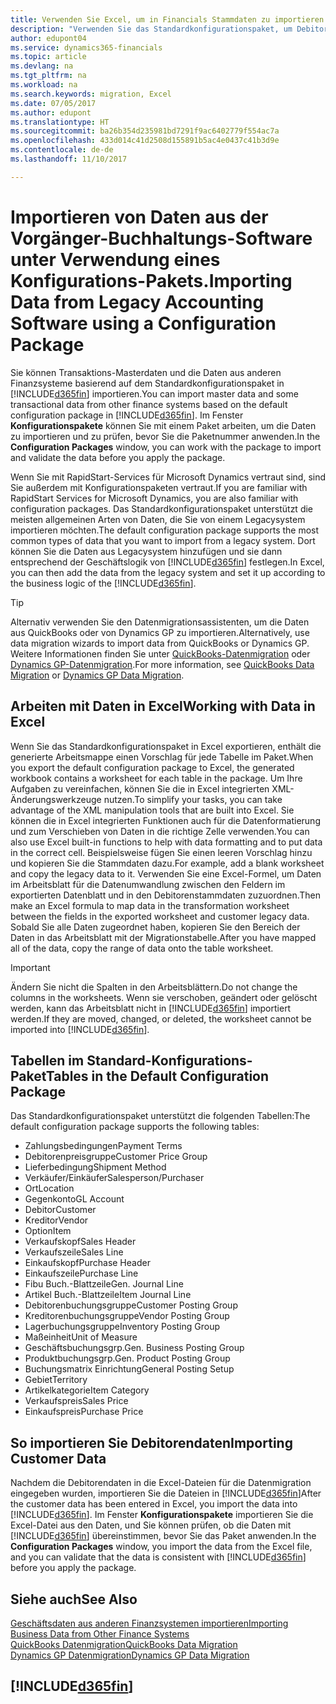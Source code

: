 ```yaml
---
title: Verwenden Sie Excel, um in Financials Stammdaten zu importieren | Microsoft Docs
description: "Verwenden Sie das Standardkonfigurationspaket, um Debitorendaten in Excel hinzuzufügen und Daten nach Dynamics 365 Business edition zu importieren."
author: edupont04
ms.service: dynamics365-financials
ms.topic: article
ms.devlang: na
ms.tgt_pltfrm: na
ms.workload: na
ms.search.keywords: migration, Excel
ms.date: 07/05/2017
ms.author: edupont
ms.translationtype: HT
ms.sourcegitcommit: ba26b354d235981bd7291f9ac6402779f554ac7a
ms.openlocfilehash: 433d014c41d2508d155891b5ac4e0437c41b3d9e
ms.contentlocale: de-de
ms.lasthandoff: 11/10/2017

---
```

# <a name="importing-data-from-legacy-accounting-software-using-a-configuration-package"></a><span data-ttu-id="280e8-103">Importieren von Daten aus der Vorgänger-Buchhaltungs-Software unter Verwendung eines Konfigurations-Pakets.</span><span class="sxs-lookup"><span data-stu-id="280e8-103">Importing Data from Legacy Accounting Software using a Configuration Package</span></span>
<span data-ttu-id="280e8-104">Sie können Transaktions-Masterdaten und die Daten aus anderen Finanzsysteme basierend auf dem Standardkonfigurationspaket in [!INCLUDE[d365fin](includes/d365fin_md.md)] importieren.</span><span class="sxs-lookup"><span data-stu-id="280e8-104">You can import master data and some transactional data from other finance systems based on the default configuration package in [!INCLUDE[d365fin](includes/d365fin_md.md)].</span></span> <span data-ttu-id="280e8-105">Im Fenster **Konfigurationspakete** können Sie mit einem Paket arbeiten, um die Daten zu importieren und zu prüfen, bevor Sie die Paketnummer anwenden.</span><span class="sxs-lookup"><span data-stu-id="280e8-105">In the **Configuration Packages** window, you can work with the package to import and validate the data before you apply the package.</span></span>  

<span data-ttu-id="280e8-106">Wenn Sie mit RapidStart-Services für Microsoft Dynamics vertraut sind, sind Sie außerdem mit Konfigurationspaketen vertraut.</span><span class="sxs-lookup"><span data-stu-id="280e8-106">If you are familiar with RapidStart Services for Microsoft Dynamics, you are also familiar with configuration packages.</span></span> <span data-ttu-id="280e8-107">Das Standardkonfigurationspaket unterstützt die meisten allgemeinen Arten von Daten, die Sie von einem Legacysystem importieren möchten.</span><span class="sxs-lookup"><span data-stu-id="280e8-107">The default configuration package supports the most common types of data that you want to import from a legacy system.</span></span> <span data-ttu-id="280e8-108">Dort können Sie die Daten aus Legacysystem hinzufügen und sie dann entsprechend der Geschäftslogik von [!INCLUDE[d365fin](includes/d365fin_md.md)] festlegen.</span><span class="sxs-lookup"><span data-stu-id="280e8-108">In Excel, you can then add the data from the legacy system and set it up according to the business logic of the [!INCLUDE[d365fin](includes/d365fin_md.md)].</span></span>  

> [!TIP]  
>   <span data-ttu-id="280e8-109">Alternativ verwenden Sie den Datenmigrationsassistenten, um die Daten aus QuickBooks oder von Dynamics GP zu importieren.</span><span class="sxs-lookup"><span data-stu-id="280e8-109">Alternatively, use data migration wizards to import data from QuickBooks or Dynamics GP.</span></span> <span data-ttu-id="280e8-110">Weitere Informationen finden Sie unter [QuickBooks-Datenmigration](ui-extensions-quickbooks-data-migration.md) oder [Dynamics GP-Datenmigration](ui-extensions-dynamicsgp-data-migration.md).</span><span class="sxs-lookup"><span data-stu-id="280e8-110">For more information, see [QuickBooks Data Migration](ui-extensions-quickbooks-data-migration.md) or [Dynamics GP Data Migration](ui-extensions-dynamicsgp-data-migration.md).</span></span>  

## <a name="working-with-data-in-excel"></a><span data-ttu-id="280e8-111">Arbeiten mit Daten in Excel</span><span class="sxs-lookup"><span data-stu-id="280e8-111">Working with Data in Excel</span></span>
<span data-ttu-id="280e8-112">Wenn Sie das Standardkonfigurationspaket in Excel exportieren, enthält die generierte Arbeitsmappe einen Vorschlag für jede Tabelle im Paket.</span><span class="sxs-lookup"><span data-stu-id="280e8-112">When you export the default configuration package to Excel, the generated workbook contains a worksheet for each table in the package.</span></span> <span data-ttu-id="280e8-113">Um Ihre Aufgaben zu vereinfachen, können Sie die in Excel integrierten XML-Änderungswerkzeuge nutzen.</span><span class="sxs-lookup"><span data-stu-id="280e8-113">To simplify your tasks, you can take advantage of the XML manipulation tools that are built into Excel.</span></span> <span data-ttu-id="280e8-114">Sie können die in Excel integrierten Funktionen auch für die Datenformatierung und zum Verschieben von Daten in die richtige Zelle verwenden.</span><span class="sxs-lookup"><span data-stu-id="280e8-114">You can also use Excel built-in functions to help with data formatting and to put data in the correct cell.</span></span> <span data-ttu-id="280e8-115">Beispielsweise fügen Sie einen leeren Vorschlag hinzu und kopieren Sie die Stammdaten dazu.</span><span class="sxs-lookup"><span data-stu-id="280e8-115">For example, add a blank worksheet and copy the legacy data to it.</span></span> <span data-ttu-id="280e8-116">Verwenden Sie eine Excel-Formel, um Daten im Arbeitsblatt für die Datenumwandlung zwischen den Feldern im exportierten Datenblatt und in den Debitorenstammdaten zuzuordnen.</span><span class="sxs-lookup"><span data-stu-id="280e8-116">Then make an Excel formula to map data in the transformation worksheet between the fields in the exported worksheet and customer legacy data.</span></span> <span data-ttu-id="280e8-117">Sobald Sie alle Daten zugeordnet haben, kopieren Sie den Bereich der Daten in das Arbeitsblatt mit der Migrationstabelle.</span><span class="sxs-lookup"><span data-stu-id="280e8-117">After you have mapped all of the data, copy the range of data onto the table worksheet.</span></span>  

> [!IMPORTANT]  
>  <span data-ttu-id="280e8-118">Ändern Sie nicht die Spalten in den Arbeitsblättern.</span><span class="sxs-lookup"><span data-stu-id="280e8-118">Do not change the columns in the worksheets.</span></span> <span data-ttu-id="280e8-119">Wenn sie verschoben, geändert oder gelöscht werden, kann das Arbeitsblatt nicht in [!INCLUDE[d365fin](includes/d365fin_md.md)] importiert werden.</span><span class="sxs-lookup"><span data-stu-id="280e8-119">If they are moved, changed, or deleted, the worksheet cannot be imported into [!INCLUDE[d365fin](includes/d365fin_md.md)].</span></span>

## <a name="tables-in-the-default-configuration-package"></a><span data-ttu-id="280e8-120">Tabellen im Standard-Konfigurations-Paket</span><span class="sxs-lookup"><span data-stu-id="280e8-120">Tables in the Default Configuration Package</span></span>
<span data-ttu-id="280e8-121">Das Standardkonfigurationspaket unterstützt die folgenden Tabellen:</span><span class="sxs-lookup"><span data-stu-id="280e8-121">The default configuration package supports the following tables:</span></span>

-   <span data-ttu-id="280e8-122">Zahlungsbedingungen</span><span class="sxs-lookup"><span data-stu-id="280e8-122">Payment Terms</span></span>
-   <span data-ttu-id="280e8-123">Debitorenpreisgruppe</span><span class="sxs-lookup"><span data-stu-id="280e8-123">Customer Price Group</span></span>
-   <span data-ttu-id="280e8-124">Lieferbedingung</span><span class="sxs-lookup"><span data-stu-id="280e8-124">Shipment Method</span></span>
-   <span data-ttu-id="280e8-125">Verkäufer/Einkäufer</span><span class="sxs-lookup"><span data-stu-id="280e8-125">Salesperson/Purchaser</span></span>
-   <span data-ttu-id="280e8-126">Ort</span><span class="sxs-lookup"><span data-stu-id="280e8-126">Location</span></span>
-   <span data-ttu-id="280e8-127">Gegenkonto</span><span class="sxs-lookup"><span data-stu-id="280e8-127">GL Account</span></span>
-   <span data-ttu-id="280e8-128">Debitor</span><span class="sxs-lookup"><span data-stu-id="280e8-128">Customer</span></span>
-   <span data-ttu-id="280e8-129">Kreditor</span><span class="sxs-lookup"><span data-stu-id="280e8-129">Vendor</span></span>
-   <span data-ttu-id="280e8-130">Option</span><span class="sxs-lookup"><span data-stu-id="280e8-130">Item</span></span>
-   <span data-ttu-id="280e8-131">Verkaufskopf</span><span class="sxs-lookup"><span data-stu-id="280e8-131">Sales Header</span></span>
-   <span data-ttu-id="280e8-132">Verkaufszeile</span><span class="sxs-lookup"><span data-stu-id="280e8-132">Sales Line</span></span>
-   <span data-ttu-id="280e8-133">Einkaufskopf</span><span class="sxs-lookup"><span data-stu-id="280e8-133">Purchase Header</span></span>
-   <span data-ttu-id="280e8-134">Einkaufszeile</span><span class="sxs-lookup"><span data-stu-id="280e8-134">Purchase Line</span></span>
-   <span data-ttu-id="280e8-135">Fibu Buch.-Blattzeile</span><span class="sxs-lookup"><span data-stu-id="280e8-135">Gen. Journal Line</span></span>
-   <span data-ttu-id="280e8-136">Artikel Buch.-Blattzeile</span><span class="sxs-lookup"><span data-stu-id="280e8-136">Item Journal Line</span></span>
-   <span data-ttu-id="280e8-137">Debitorenbuchungsgruppe</span><span class="sxs-lookup"><span data-stu-id="280e8-137">Customer Posting Group</span></span>
-   <span data-ttu-id="280e8-138">Kreditorenbuchungsgruppe</span><span class="sxs-lookup"><span data-stu-id="280e8-138">Vendor Posting Group</span></span>
-   <span data-ttu-id="280e8-139">Lagerbuchungsgruppe</span><span class="sxs-lookup"><span data-stu-id="280e8-139">Inventory Posting Group</span></span>
-   <span data-ttu-id="280e8-140">Maßeinheit</span><span class="sxs-lookup"><span data-stu-id="280e8-140">Unit of Measure</span></span>
-   <span data-ttu-id="280e8-141">Geschäftsbuchungsgrp.</span><span class="sxs-lookup"><span data-stu-id="280e8-141">Gen. Business Posting Group</span></span>
-   <span data-ttu-id="280e8-142">Produktbuchungsgrp.</span><span class="sxs-lookup"><span data-stu-id="280e8-142">Gen. Product Posting Group</span></span>
-   <span data-ttu-id="280e8-143">Buchungsmatrix Einrichtung</span><span class="sxs-lookup"><span data-stu-id="280e8-143">General Posting Setup</span></span>
-   <span data-ttu-id="280e8-144">Gebiet</span><span class="sxs-lookup"><span data-stu-id="280e8-144">Territory</span></span>
-   <span data-ttu-id="280e8-145">Artikelkategorie</span><span class="sxs-lookup"><span data-stu-id="280e8-145">Item Category</span></span>
-   <span data-ttu-id="280e8-146">Verkaufspreis</span><span class="sxs-lookup"><span data-stu-id="280e8-146">Sales Price</span></span>
-   <span data-ttu-id="280e8-147">Einkaufspreis</span><span class="sxs-lookup"><span data-stu-id="280e8-147">Purchase Price</span></span>

## <a name="importing-customer-data"></a><span data-ttu-id="280e8-148">So importieren Sie Debitorendaten</span><span class="sxs-lookup"><span data-stu-id="280e8-148">Importing Customer Data</span></span>
<span data-ttu-id="280e8-149">Nachdem die Debitorendaten in die Excel-Dateien für die Datenmigration eingegeben wurden, importieren Sie die Dateien in [!INCLUDE[d365fin](includes/d365fin_md.md)]</span><span class="sxs-lookup"><span data-stu-id="280e8-149">After the customer data has been entered in Excel, you import the data into [!INCLUDE[d365fin](includes/d365fin_md.md)].</span></span> <span data-ttu-id="280e8-150">Im Fenster **Konfigurationspakete** importieren Sie die Excel-Datei aus den Daten, und Sie können prüfen, ob die Daten mit [!INCLUDE[d365fin](includes/d365fin_md.md)] übereinstimmen, bevor Sie das Paket anwenden.</span><span class="sxs-lookup"><span data-stu-id="280e8-150">In the **Configuration Packages** window, you import the data from the Excel file, and you can validate that the data is consistent with [!INCLUDE[d365fin](includes/d365fin_md.md)] before you apply the package.</span></span>

## <a name="see-also"></a><span data-ttu-id="280e8-151">Siehe auch</span><span class="sxs-lookup"><span data-stu-id="280e8-151">See Also</span></span>
[<span data-ttu-id="280e8-152">Geschäftsdaten aus anderen Finanzsystemen importieren</span><span class="sxs-lookup"><span data-stu-id="280e8-152">Importing Business Data from Other Finance Systems</span></span>](upload-data.md)  
[<span data-ttu-id="280e8-153">QuickBooks Datenmigration</span><span class="sxs-lookup"><span data-stu-id="280e8-153">QuickBooks Data Migration</span></span>](ui-extensions-quickbooks-data-migration.md)  
[<span data-ttu-id="280e8-154">Dynamics GP Datenmigration</span><span class="sxs-lookup"><span data-stu-id="280e8-154">Dynamics GP Data Migration</span></span>](ui-extensions-dynamicsgp-data-migration.md)  

## [!INCLUDE[d365fin](includes/free_trial_md.md)]

